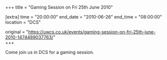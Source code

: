 +++
title = "Gaming Session on Fri 25th June 2010"

[extra]
time = "20:00:00"
end_date = "2010-06-26"
end_time = "08:00:00"
location = "DCS"

original = "https://uwcs.co.uk/events/gaming-session-on-fri-25th-june-2010-1474489037763/"    
+++

Come join us in DCS for a gaming session.

